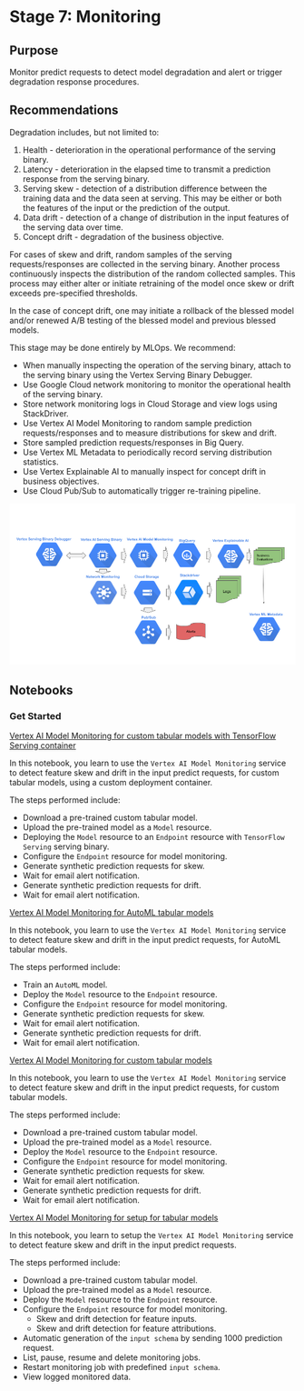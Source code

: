 # Stage 7: Monitoring

## Purpose

Monitor predict requests to detect model degradation and alert or trigger degradation response procedures. 

## Recommendations  

Degradation includes, but not limited to:

1. Health - deterioration in the operational performance of the serving binary.
2. Latency - deterioration in the elapsed time to transmit a prediction response from the serving binary.
3. Serving skew - detection of a distribution difference between the training data and the data seen at serving. This may be either or both the features of the input or the prediction of the output.
4. Data drift - detection of a change of distribution in the input features of the serving data over time.
5. Concept drift - degradation of the business objective.

For cases of skew and drift, random samples of the serving requests/responses are collected in the serving binary. Another process continuously inspects the distribution of the random collected samples. This process may either alter or initiate retraining of the model once skew or drift exceeds pre-specified thresholds.

In the case of concept drift, one may initiate a rollback of the blessed model and/or renewed A/B testing of the blessed model and previous blessed models.

This stage may be done entirely by MLOps. We recommend:

- When manually inspecting the operation of the serving binary, attach to the serving binary using the Vertex Serving Binary Debugger.
- Use Google Cloud network monitoring to monitor the operational health of the serving binary.
- Store network monitoring logs in Cloud Storage and view logs using StackDriver.
- Use Vertex AI Model Monitoring to random sample prediction requests/responses and to measure distributions for skew and drift.
- Store sampled prediction requests/responses in Big Query.
- Use Vertex ML Metadata to periodically record serving distribution statistics.
- Use Vertex Explainable AI to manually inspect for concept drift in business objectives.
- Use Cloud Pub/Sub to automatically trigger re-training pipeline.

<img src='stage7v2.png'>

## Notebooks

### Get Started

[Vertex AI Model Monitoring for custom tabular models with TensorFlow Serving container](get_started_with_model_monitoring_custom_tf_serving.ipynb)

In this notebook, you learn to use the `Vertex AI Model Monitoring` service to detect feature skew and drift in the input predict requests, for custom tabular models, using a custom deployment container. 

The steps performed include:

- Download a pre-trained custom tabular model.
- Upload the pre-trained model as a `Model` resource.
- Deploying the `Model` resource to an `Endpoint` resource with `TensorFlow Serving` serving binary.
- Configure the `Endpoint` resource for model monitoring.
- Generate synthetic prediction requests for skew.
- Wait for email alert notification.
- Generate synthetic prediction requests for drift.
- Wait for email alert notification.



[Vertex AI Model Monitoring for AutoML tabular models](get_started_with_model_monitoring_automl.ipynb)

In this notebook, you learn to use the `Vertex AI Model Monitoring` service to detect feature skew and drift in the input predict requests, for AutoML tabular models.

The steps performed include:

- Train an `AutoML` model.
- Deploy the `Model` resource to the `Endpoint` resource.
- Configure the `Endpoint` resource for model monitoring.
- Generate synthetic prediction requests for skew.
- Wait for email alert notification.
- Generate synthetic prediction requests for drift.
- Wait for email alert notification.


[Vertex AI Model Monitoring for custom tabular models](get_started_with_model_monitoring_custom.ipynb)

In this notebook, you learn to use the `Vertex AI Model Monitoring` service to detect feature skew and drift in the input predict requests, for custom tabular models.

The steps performed include:

- Download a pre-trained custom tabular model.
- Upload the pre-trained model as a `Model` resource.
- Deploy the `Model` resource to the `Endpoint` resource.
- Configure the `Endpoint` resource for model monitoring.
- Generate synthetic prediction requests for skew.
- Wait for email alert notification.
- Generate synthetic prediction requests for drift.
- Wait for email alert notification.



[Vertex AI Model Monitoring for setup for tabular models](get_started_with_model_monitoring_setup.ipynb)

In this notebook, you learn to setup the `Vertex AI Model Monitoring` service to detect feature skew and drift in the input predict requests.

The steps performed include:

- Download a pre-trained custom tabular model.
- Upload the pre-trained model as a `Model` resource.
- Deploy the `Model` resource to the `Endpoint` resource.
- Configure the `Endpoint` resource for model monitoring.
    - Skew and drift detection for feature inputs.
    - Skew and drift detection for feature attributions.
- Automatic generation of the `input schema` by sending 1000 prediction request.
- List, pause, resume and delete monitoring jobs.
- Restart monitoring job with predefined `input schema`.
- View logged monitored data.
